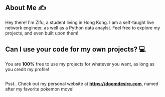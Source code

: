 ## About Me :writing_hand:

Hey there! I'm Zifu, a student living in Hong Kong. I am a self-taught live network engineer, as well as a Python data anaylst. Feel free to explore my projects, and even built upon them!

## Can I use your code for my own projects? 💻

You are **100%** free to use my projects for whatever you want, as long as you credit my profile!

##
Psst.. Check out my personal website at **https://doomdesire.com**, named after my favorite pokemon move!
